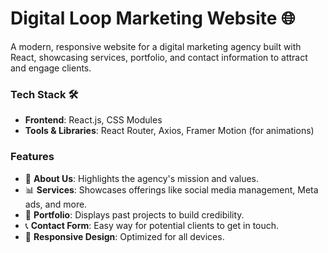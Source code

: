 # Digital Loop Marketing Website 🌐

A modern, responsive website for a digital marketing agency built with React, showcasing services, portfolio, and contact information to attract and engage clients.  


### Tech Stack 🛠️ 

- **Frontend**: React.js, CSS Modules  
- **Tools & Libraries**: React Router, Axios, Framer Motion (for animations)  


### Features  

- 🏢 **About Us**: Highlights the agency's mission and values.  
- 📊 **Services**: Showcases offerings like social media management, Meta ads, and more.  
- 🎨 **Portfolio**: Displays past projects to build credibility.  
- 📞 **Contact Form**: Easy way for potential clients to get in touch.  
- 🌟 **Responsive Design**: Optimized for all devices.  
